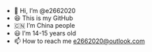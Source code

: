 - 👋 Hi, I’m @e2662020
- 😆 This is my GitHub
- 🇨🇳 I’m China people
- 😃 I’m 14-15 years old
- 📫 How to reach me e2662020@outlook.com

<!---
e2662020/e2662020 is a ✨ special ✨ repository because its `README.md` (this file) appears on your GitHub profile.
You can click the Preview link to take a look at your changes.
--->
